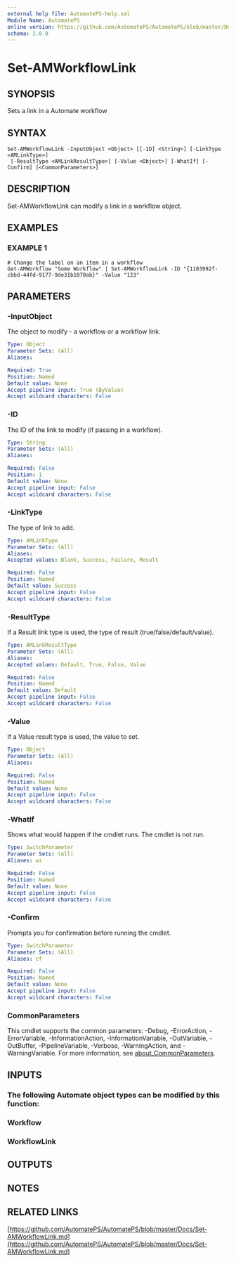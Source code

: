 ```yaml
---
external help file: AutomatePS-help.xml
Module Name: AutomatePS
online version: https://github.com/AutomatePS/AutomatePS/blob/master/Docs/Set-AMWorkflowLink.md
schema: 2.0.0
---
```


# Set-AMWorkflowLink

## SYNOPSIS
Sets a link in a Automate workflow

## SYNTAX

```
Set-AMWorkflowLink -InputObject <Object> [[-ID] <String>] [-LinkType <AMLinkType>]
 [-ResultType <AMLinkResultType>] [-Value <Object>] [-WhatIf] [-Confirm] [<CommonParameters>]
```

## DESCRIPTION
Set-AMWorkflowLink can modify a link in a workflow object.

## EXAMPLES

### EXAMPLE 1
```
# Change the label on an item in a workflow
Get-AMWorkflow "Some Workflow" | Set-AMWorkflowLink -ID "{1103992f-cbbd-44fd-9177-9de31b1070ab}" -Value "123"
```

## PARAMETERS

### -InputObject
The object to modify - a workflow or a workflow link.

```yaml
Type: Object
Parameter Sets: (All)
Aliases:

Required: True
Position: Named
Default value: None
Accept pipeline input: True (ByValue)
Accept wildcard characters: False
```

### -ID
The ID of the link to modify (if passing in a workflow).

```yaml
Type: String
Parameter Sets: (All)
Aliases:

Required: False
Position: 1
Default value: None
Accept pipeline input: False
Accept wildcard characters: False
```

### -LinkType
The type of link to add.

```yaml
Type: AMLinkType
Parameter Sets: (All)
Aliases:
Accepted values: Blank, Success, Failure, Result

Required: False
Position: Named
Default value: Success
Accept pipeline input: False
Accept wildcard characters: False
```

### -ResultType
If a Result link type is used, the type of result (true/false/default/value).

```yaml
Type: AMLinkResultType
Parameter Sets: (All)
Aliases:
Accepted values: Default, True, False, Value

Required: False
Position: Named
Default value: Default
Accept pipeline input: False
Accept wildcard characters: False
```

### -Value
If a Value result type is used, the value to set.

```yaml
Type: Object
Parameter Sets: (All)
Aliases:

Required: False
Position: Named
Default value: None
Accept pipeline input: False
Accept wildcard characters: False
```

### -WhatIf
Shows what would happen if the cmdlet runs.
The cmdlet is not run.

```yaml
Type: SwitchParameter
Parameter Sets: (All)
Aliases: wi

Required: False
Position: Named
Default value: None
Accept pipeline input: False
Accept wildcard characters: False
```

### -Confirm
Prompts you for confirmation before running the cmdlet.

```yaml
Type: SwitchParameter
Parameter Sets: (All)
Aliases: cf

Required: False
Position: Named
Default value: None
Accept pipeline input: False
Accept wildcard characters: False
```

### CommonParameters
This cmdlet supports the common parameters: -Debug, -ErrorAction, -ErrorVariable, -InformationAction, -InformationVariable, -OutVariable, -OutBuffer, -PipelineVariable, -Verbose, -WarningAction, and -WarningVariable. For more information, see [about_CommonParameters](http://go.microsoft.com/fwlink/?LinkID=113216).

## INPUTS

### The following Automate object types can be modified by this function:
### Workflow
### WorkflowLink
## OUTPUTS

## NOTES

## RELATED LINKS

[https://github.com/AutomatePS/AutomatePS/blob/master/Docs/Set-AMWorkflowLink.md](https://github.com/AutomatePS/AutomatePS/blob/master/Docs/Set-AMWorkflowLink.md)

